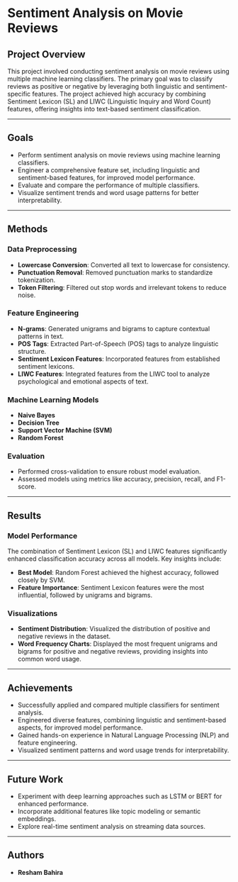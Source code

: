# Sentiment Analysis on Movie Reviews

## Project Overview
This project involved conducting sentiment analysis on movie reviews using multiple machine learning classifiers. The primary goal was to classify reviews as positive or negative by leveraging both linguistic and sentiment-specific features. The project achieved high accuracy by combining Sentiment Lexicon (SL) and LIWC (Linguistic Inquiry and Word Count) features, offering insights into text-based sentiment classification.

---

## Goals
- Perform sentiment analysis on movie reviews using machine learning classifiers.
- Engineer a comprehensive feature set, including linguistic and sentiment-based features, for improved model performance.
- Evaluate and compare the performance of multiple classifiers.
- Visualize sentiment trends and word usage patterns for better interpretability.

---

## Methods
### Data Preprocessing
- **Lowercase Conversion**: Converted all text to lowercase for consistency.
- **Punctuation Removal**: Removed punctuation marks to standardize tokenization.
- **Token Filtering**: Filtered out stop words and irrelevant tokens to reduce noise.

### Feature Engineering
- **N-grams**: Generated unigrams and bigrams to capture contextual patterns in text.
- **POS Tags**: Extracted Part-of-Speech (POS) tags to analyze linguistic structure.
- **Sentiment Lexicon Features**: Incorporated features from established sentiment lexicons.
- **LIWC Features**: Integrated features from the LIWC tool to analyze psychological and emotional aspects of text.

### Machine Learning Models
- **Naive Bayes**
- **Decision Tree**
- **Support Vector Machine (SVM)**
- **Random Forest**

### Evaluation
- Performed cross-validation to ensure robust model evaluation.
- Assessed models using metrics like accuracy, precision, recall, and F1-score.

---

## Results
### Model Performance
The combination of Sentiment Lexicon (SL) and LIWC features significantly enhanced classification accuracy across all models. Key insights include:
- **Best Model**: Random Forest achieved the highest accuracy, followed closely by SVM.
- **Feature Importance**: Sentiment Lexicon features were the most influential, followed by unigrams and bigrams.

### Visualizations
- **Sentiment Distribution**: Visualized the distribution of positive and negative reviews in the dataset.
- **Word Frequency Charts**: Displayed the most frequent unigrams and bigrams for positive and negative reviews, providing insights into common word usage.

---

## Achievements
- Successfully applied and compared multiple classifiers for sentiment analysis.
- Engineered diverse features, combining linguistic and sentiment-based aspects, for improved model performance.
- Gained hands-on experience in Natural Language Processing (NLP) and feature engineering.
- Visualized sentiment patterns and word usage trends for interpretability.

---

## Future Work
- Experiment with deep learning approaches such as LSTM or BERT for enhanced performance.
- Incorporate additional features like topic modeling or semantic embeddings.
- Explore real-time sentiment analysis on streaming data sources.

---

## Authors
- **Resham Bahira**


